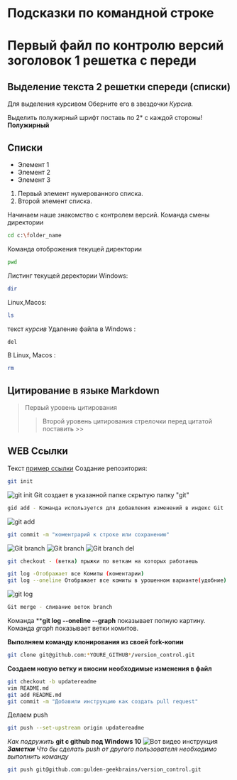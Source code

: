 # Подсказки по командной строке
# Первый файл по контролю версий зоголовок 1 решетка с переди

## Выделение текста 2 решетки спереди (списки)

Для выделения курсивом Оберните его в звездочки *Курсив.*

Выделить полужирный шрифт поставь по 2* с каждой стороны! **Полужирный**

## Списки

* Элемент 1
* Элемент 2
* Элемент 3

1. Первый элемент нумерованного списка.
2. Второй элемент списка.

Начинаем наше знакомство с контролем версий.
Команда смены директории
```sh
cd c:\folder_name
```
Команда отоброжения текущей директории
```sh
pwd
```
Листинг текущей деректории
Windows:
```sh
dir
```
Linux,Macos:
```sh
ls
```
текст *курсив*
Удаление файла в Windows :
```sh
del
```
В Linux, Macos :
```sh
rm
```
## Цитирование в языке Markdown
> Первый уровень цитирования
>> Второй уровень цитирования
стрелочки перед цитатой поставить >>
## WEB Ссылки
Текст [пример ссылки](https://www.youtube.com "Всплывающая подсказка")
Создание репозитория:
```sh
git init 
```
![git init](Git_init.png)
Git создает в указанной папке скрытую папку "git"
```sh
gid add - Команда используется для добавления изменений в индекс Git
```
![git add](Git_add.png)
```sh
git commit -m "коментрарий к строке или сохранению"
```
![Git branch](Git_branch.png)
![Git branch](Git_branch2.png)
![Git branch del](Gid_branchdel.png)
```sh
git checkout - (ветка) прыжки по веткам на которых работаешь
```
```sh
git log -Отображает все Комиты (коментарии)
git log --oneline Отображает все комиты в урошенном варианте(удобние)
```
![git log](Git_log.png)
```sh
Git merge - сливание веток branch
```
Команда ****git log --oneline --graph** показывает полную картину.
Команда *graph* показывает ветки комитов.
 
 **Выполняем команду клонирования из своей fork-копии**
```sh
git clone git@github.com:*YOURE_GITHUB*/version_control.git
```
**Создаем новую ветку и вносим необходимые изменения в файл**
```sh
git checkout -b updatereadme
vim README.md
git add README.md
git commit -m "Добавили инструкцию как создать pull request"
```
Делаем push
```sh
git push --set-upstream origin updatereadme
```
*Как подружить* **git с github под Windows 10**
![Вот видео инструкция](https://youtu.be/E8cIjbJMEpE)
***Заметки***
_Что бы сделать push от другого пользователя необходимо выполнить команду_
```sh
git push git@github.com:gulden-geekbrains/version_control.git
```
